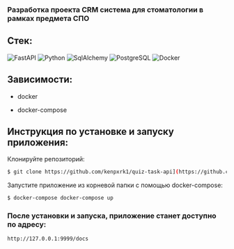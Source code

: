 ### Разработка проекта CRM система для стоматологии в рамках предмета СПО


## Стек:

![FastAPI](https://img.shields.io/badge/FastAPI-0.110.2-cyan?style=flat&logo=FastAPI&logoColor=cyan)
![Python](https://img.shields.io/badge/Python-3.10-brightgreen?style=flat&logo=Python&logoColor=brightgreen)
![SqlAlchemy](https://img.shields.io/badge/SqlAlchemy-2.0.20-brightgreen?style=flat&logo=python&logoColor=brightgreen)
![PostgreSQL](https://img.shields.io/badge/PostgreSQL-15.5-blue?style=flat&logo=postgresql&logoColor=blue)
![Docker](https://img.shields.io/badge/Docker_compose-grey?style=flat&logo=docker&logoColor=blue)

## Зависимости: 

- docker 

- docker-compose


## Инструкция по установке и запуску приложения: 

Клонируйте репозиторий:
```sh
$ git clone https://github.com/kenpxrk1/quiz-task-api](https://github.com/kenpxrk1/dant_crm
```

Запустите приложение из корневой папки с помощью docker-compose:

```sh
$ docker-compose docker-compose up 
```


### После установки и запуска, приложение станет доступно по адресу: 

`http://127.0.0.1:9999/docs`
